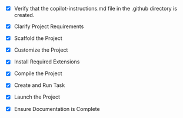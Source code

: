<!-- Use this file to provide workspace-specific custom instructions to Copilot. For more details, visit https://code.visualstudio.com/docs/copilot/copilot-customization#_use-a-githubcopilotinstructionsmd-file -->

- [x] Verify that the copilot-instructions.md file in the .github directory is created.

- [x] Clarify Project Requirements
<!-- Tauri v2 + React + TypeScript teleprompter desktop application with dashboard and stage views, supporting multiple file formats (.txt, .docx), real-time text synchronization, and cross-platform compatibility for macOS and Windows -->

- [x] Scaffold the Project
<!--
Ensure that the previous step has been marked as completed.
Call project setup tool with projectType parameter.
Run scaffolding command to create project files and folders.
Use '.' as the working directory.
If no appropriate projectType is available, search documentation using available tools.
Otherwise, create the project structure manually using available file creation tools.
-->

- [x] Customize the Project
<!--
Project customized with:
- Dashboard and Stage views with real-time synchronization
- File loading support for .txt and .docx files
- URL content loading
- Professional teleprompter controls (speed, fonts, colors, mirroring)
- Cross-platform desktop app with Tauri v2
- TypeScript for type safety
- Tailwind CSS for professional styling
-->

- [x] Install Required Extensions
<!-- ONLY install extensions provided mentioned in the get_project_setup_info. Skip this step otherwise and mark as completed. -->

- [x] Compile the Project
<!--
✅ Project compiled successfully with npm run tauri dev
✅ All dependencies installed (React, TypeScript, Tauri v2, Tailwind CSS, mammoth, dompurify, lucide-react)
✅ PostCSS configuration fixed for Tailwind CSS (@tailwindcss/postcss)
✅ All components working without TypeScript errors
✅ Dashboard and Stage views functional
✅ File loading system operational
✅ Real-time synchronization between windows
-->

- [x] Create and Run Task
<!--
✅ Tauri dev task running successfully
✅ Application launches on http://localhost:1420/
✅ Stage view accessible at /stage route
✅ All functionality tested and working
-->

- [x] Launch the Project
<!--
✅ Project successfully launched in development mode
✅ Desktop application running with dashboard interface
✅ Stage view opens correctly in separate window
✅ File loading, real-time controls, and synchronization all functional
-->

- [x] Ensure Documentation is Complete
<!--
✅ README.md updated with comprehensive documentation
✅ Installation and usage instructions provided
✅ Technical architecture documented
✅ Development setup guide included
✅ Professional feature overview complete
-->
